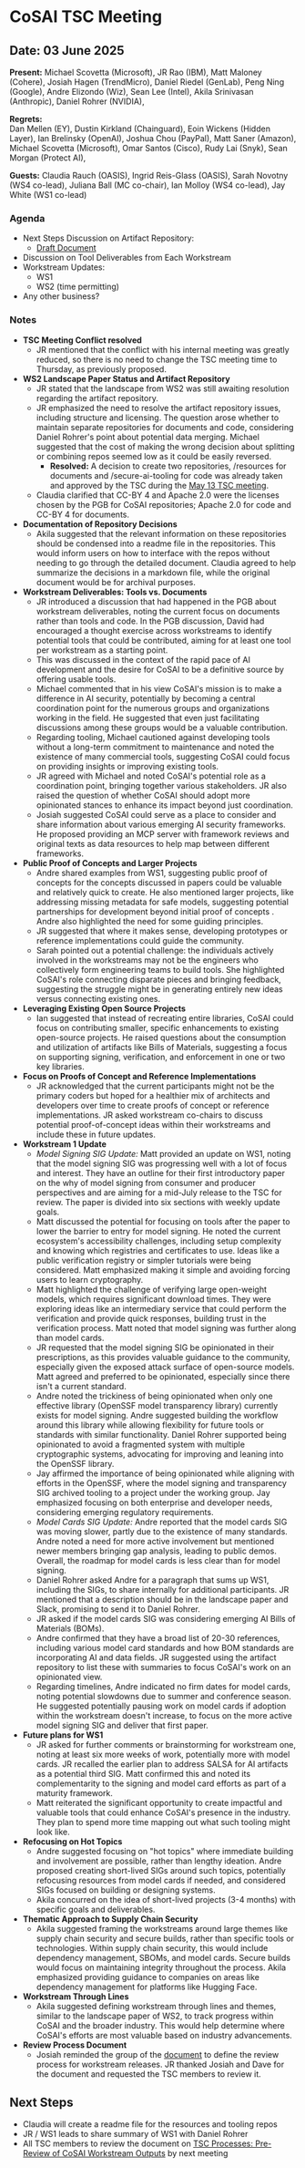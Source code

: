 # CoSAI TSC Meeting

## Date: 03 June 2025

**Present:** Michael Scovetta (Microsoft), JR Rao (IBM), Matt Maloney (Cohere), Josiah Hagen (TrendMicro), Daniel Riedel (GenLab), Peng Ning (Google), Andre Elizondo (Wiz), Sean Lee (Intel),  Akila Srinivasan (Anthropic), Daniel Rohrer (NVIDIA),

**Regrets:**  
Dan Mellen (EY), Dustin Kirkland (Chainguard), Eoin Wickens (Hidden Layer), Ian Brelinsky (OpenAI),  Joshua Chou (PayPal), Matt Saner (Amazon), Michael Scovetta (Microsoft),  Omar Santos (Cisco), Rudy Lai (Snyk), Sean Morgan (Protect AI), 

**Guests:** Claudia Rauch (OASIS), Ingrid Reis-Glass (OASIS), Sarah Novotny (WS4 co-lead), Juliana Ball (MC co-chair), Ian Molloy (WS4 co-lead), Jay White (WS1 co-lead)

### Agenda

* Next Steps Discussion on Artifact Repository:  
  * [Draft Document](https://docs.google.com/document/d/11lJRMsWEq6Zz96g6JFM3XkGCsGwZXhXxHJfMF0LihXU/edit?tab=t.0#heading=h.xfqk7ev84mqt)  
* Discussion on Tool Deliverables from Each Workstream  
* Workstream Updates:  
  * WS1  
  * WS2 (time permitting)  
* Any other business?

### Notes

* **TSC Meeting Conflict resolved**  
  * JR mentioned that the conflict with his internal meeting was greatly reduced, so there is no need to change the TSC meeting time to Thursday, as previously proposed.   
* **WS2 Landscape Paper Status and Artifact Repository**  
  *  JR stated that the landscape from WS2 was still awaiting resolution regarding the artifact repository.   
  * JR emphasized the need to resolve the artifact repository issues, including structure and licensing. The question arose whether to maintain separate repositories for documents and code, considering Daniel Rohrer's point about potential data merging. Michael suggested that the cost of making the wrong decision about splitting or combining repos seemed low as it could be easily reversed.   
    * **Resolved:** A decision to create two repositories, /resources for documents and /secure-ai-tooling for code was already taken and approved by the TSC during the [May 13 TSC meeting](https://github.com/cosai-oasis/cosai-tsc/blob/main/tsc-meeting-minutes/2025-05-13.md).  
  * Claudia clarified that CC-BY 4 and Apache 2.0 were the licenses chosen by the PGB for CoSAI repositories; Apache 2.0 for code and CC-BY 4 for documents.   
* **Documentation of Repository Decisions**   
  * Akila suggested that the relevant information on these repositories should be condensed into a readme file in the repositories. This would inform users on how to interface with the repos without needing to go through the detailed document. Claudia agreed to help summarize the decisions in a markdown file, while the original document would be for archival purposes.  
* **Workstream Deliverables: Tools vs. Documents**   
  * JR introduced a discussion that had happened in the PGB  about workstream deliverables, noting the current focus on documents rather than tools and code. In the PGB discussion, David had encouraged a thought exercise across workstreams to identify potential tools that could be contributed, aiming for at least one tool per workstream as a starting point.  
  * This was discussed in the context of the rapid pace of AI development and the desire for CoSAI to be a definitive source by offering usable tools.  
  * Michael commented  that in his view CoSAI's mission is to make a difference in AI security, potentially by becoming a central coordination point for the numerous groups and organizations working in the field. He suggested that even just facilitating discussions among these groups would be a valuable contribution.   
  * Regarding tooling, Michael cautioned against developing tools without a long-term commitment to maintenance and noted the existence of many commercial tools, suggesting CoSAI could focus on providing insights or improving existing tools.  
  * JR agreed with Michael and noted CoSAI's potential role as a coordination point, bringing together various stakeholders. JR also raised the question of whether CoSAI should adopt more opinionated stances to enhance its impact beyond just coordination.  
  *  Josiah suggested CoSAI could serve as a place to consider and share information about various emerging AI security frameworks. He proposed providing an MCP server with framework reviews and original texts as data resources to help map between different frameworks.  
* **Public Proof of Concepts and Larger Projects**   
  * Andre shared examples from WS1, suggesting public proof of concepts for the concepts discussed in papers could be valuable and relatively quick to create. He also mentioned larger projects, like addressing missing metadata for safe models, suggesting potential partnerships for development beyond initial proof of concepts . Andre also highlighted the need for some guiding principles.  
  * JR suggested that where it makes sense, developing prototypes or reference implementations could guide the community.  
  * Sarah pointed out a potential challenge: the individuals actively involved in the workstreams may not be the engineers who collectively form engineering teams to build tools. She highlighted CoSAI's role connecting disparate pieces and bringing feedback, suggesting the struggle might be in generating entirely new ideas versus connecting existing ones.  
* **Leveraging Existing Open Source Projects**  
  * Ian suggested that instead of recreating entire libraries, CoSAI could focus on contributing smaller, specific enhancements to existing open-source projects. He  raised questions about the consumption and utilization of artifacts like Bills of Materials, suggesting a focus on supporting signing, verification, and enforcement in one or two key libraries.  
* **Focus on Proofs of Concept and Reference Implementations**   
  * JR acknowledged that the current participants might not be the primary coders but hoped for a healthier mix of architects and developers over time to create proofs of concept or reference implementations. JR asked workstream co-chairs to discuss potential proof-of-concept ideas within their workstreams and include these in future updates.  
* **Workstream 1 Update**  
  * *Model Signing SIG Update:* Matt provided an update on WS1, noting that the model signing SIG was progressing well with a lot of focus and interest. They have an outline for their first introductory paper on the why of model signing from consumer and producer perspectives and are aiming for a mid-July release to the TSC for review. The paper is divided into six sections with weekly update goals.  
  * Matt discussed the potential for focusing on tools after the paper to lower the barrier to entry for model signing. He noted the current ecosystem's accessibility challenges, including setup complexity and knowing which registries and certificates to use. Ideas like a public verification registry or simpler tutorials were being considered. Matt emphasized making it simple and avoiding forcing users to learn cryptography.  
  * Matt highlighted the challenge of verifying large open-weight models, which requires significant download times. They were exploring ideas like an intermediary service that could perform the verification and provide quick responses, building trust in the verification process. Matt noted that model signing was further along than model cards.  
  * JR requested that the model signing SIG be opinionated in their prescriptions, as this provides valuable guidance to the community, especially given the exposed attack surface of open-source models. Matt agreed and preferred to be opinionated, especially since there isn't a current standard.  
  * Andre noted the trickiness of being opinionated when only one effective library (OpenSSF model transparency library) currently exists for model signing. Andre suggested building the workflow around this library while allowing flexibility for future tools or standards with similar functionality. Daniel Rohrer supported being opinionated to avoid a fragmented system with multiple cryptographic systems, advocating for improving and leaning into the OpenSSF library.  
  *  Jay  affirmed the importance of being opinionated while aligning with efforts in the OpenSSF, where the model signing and transparency SIG archived tooling to a project under the working group. Jay emphasized focusing on both enterprise and developer needs, considering emerging regulatory requirements.  
  * *Model Cards SIG Update:* Andre reported that the model cards SIG was moving slower, partly due to the existence of many standards. Andre noted a need for more active involvement but mentioned newer members bringing gap analysis, leading to public demos. Overall, the roadmap for model cards is less clear than for model signing.  
  * Daniel Rohrer asked Andre for a paragraph that sums up WS1, including the SIGs, to share internally for additional participants. JR mentioned that a description should be in the landscape paper and Slack, promising to send it to Daniel Rohrer.   
  * JR asked if the model cards SIG was considering emerging AI Bills of Materials (BOMs).  
  * Andre confirmed that they have a broad list of 20-30 references, including various model card standards and how BOM standards are incorporating AI and data fields. JR suggested using the artifact repository to list these with summaries to focus CoSAI's work on an opinionated view.  
  * Regarding timelines, Andre indicated no firm dates for model cards, noting potential slowdowns due to summer and conference season. He suggested potentially pausing work on model cards if adoption within the workstream doesn't increase, to focus on the more active model signing SIG and deliver that first paper.  
* **Future plans for WS1**  
  *  JR asked for further comments or brainstorming for workstream one, noting at least six more weeks of work, potentially more with model cards. JR recalled the earlier plan to address SALSA for AI artifacts as a potential third SIG. Matt confirmed this and noted its complementarity to the signing and model card efforts as part of a maturity framework.  
  * Matt reiterated the significant opportunity to create impactful and valuable tools that could enhance CoSAI's presence in the industry. They plan to spend more time mapping out what such tooling might look like.  
* **Refocusing on Hot Topics**   
  * Andre suggested focusing on "hot topics" where immediate building and involvement are possible, rather than lengthy ideation. Andre proposed creating short-lived SIGs around such topics, potentially refocusing resources from model cards if needed, and considered SIGs focused on building or designing systems.  
  * Akila concurred on the idea of short-lived projects (3-4 months) with specific goals and deliverables.  
* **Thematic Approach to Supply Chain Security**   
  * Akila suggested framing the workstreams around large themes like supply chain security and secure builds, rather than specific tools or technologies. Within supply chain security, this would include dependency management, SBOMs, and model cards. Secure builds would focus on maintaining integrity throughout the process. Akila emphasized providing guidance to companies on areas like dependency management for platforms like Hugging Face.  
* **Workstream Through Lines**   
  * Akila suggested defining workstream through lines and themes, similar to the landscape paper of WS2, to track progress within CoSAI and the broader industry. This would help determine where CoSAI's efforts are most valuable based on industry advancements.  
* **Review Process Document**   
  * Josiah reminded the group of the [document](https://docs.google.com/document/d/17q2eTAZ9wq1uDXrIJ_263DQnTGvilDuBVLXrDMaieXY/edit?tab=t.0) to define the review process for workstream releases. JR thanked Josiah and Dave for the document and requested the TSC members to review it.

## Next Steps

* Claudia will create a readme file for the resources and  tooling repos  
* JR / WS1 leads to share summary of WS1 with Daniel Rohrer  
* All TSC members to review the document on [TSC Processes: Pre-Review of CoSAI Workstream Outputs](https://docs.google.com/document/d/17q2eTAZ9wq1uDXrIJ_263DQnTGvilDuBVLXrDMaieXY/edit?usp=sharing) by next meeting


